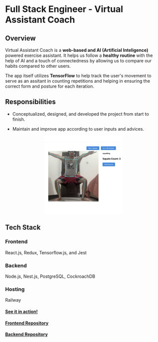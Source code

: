# Full Stack Engineer - Virtual Assistant Coach

## Overview

Virtual Assistant Coach is a **web-based and AI (Artificial Inteligence)** powered exercise assistant. It helps us follow a **healthy routine** with the help of AI and a touch of connectedness by allowing us to compare our habits compared to other users.

The app itself utilizes **TensorFlow** to help track the user's movement to serve as an assitant in counting repetitions and helping in ensuring the correct form and posture for each iteration.

## Responsibilities

- Conceptualized, designed, and developed the project from start to finish.

- Maintain and improve app according to user inputs and advices.

<div style="display: flex; justify-content: center;">
  <img src="/src/assets/exercise-assistant-ui.jpg" alt="Virtual Assistant Coach UI" width="50%"/>
</div>

## Tech Stack

### Frontend

React.js, Redux, Tensorflow.js, and Jest

### Backend

Node.js, Nest.js, PostgreSQL, CockroachDB

### Hosting

Railway

#### <a href="https://pose-estimation-frontend.up.railway.app/" target="_blank">See it in action!</a>

#### <a href="https://github.com/dfakhrizaman/pose-estimation-frontend" target="_blank">Frontend Repository</a>

#### <a href="https://github.com/dfakhrizaman/pose-estimation-backend" target="_blank">Backend Repository</a>
